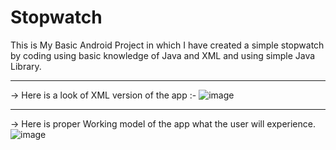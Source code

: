 #                                          Stopwatch
This is My Basic Android Project in which I have created a simple stopwatch by coding 
using basic knowledge of Java and XML and using simple Java Library.

-------------------------------------------------------------------------------------------------

-> Here is a look of XML version of the app :-
![image](https://user-images.githubusercontent.com/72080733/203412000-68b012de-a7c6-4898-b420-222df0e433f9.png)

-------------------------------------------------------------------------------------------------

-> Here is proper Working model of the app what the user will experience.
![image](https://user-images.githubusercontent.com/72080733/203411830-835af0a9-443b-47d7-b594-087c316868d2.png)
